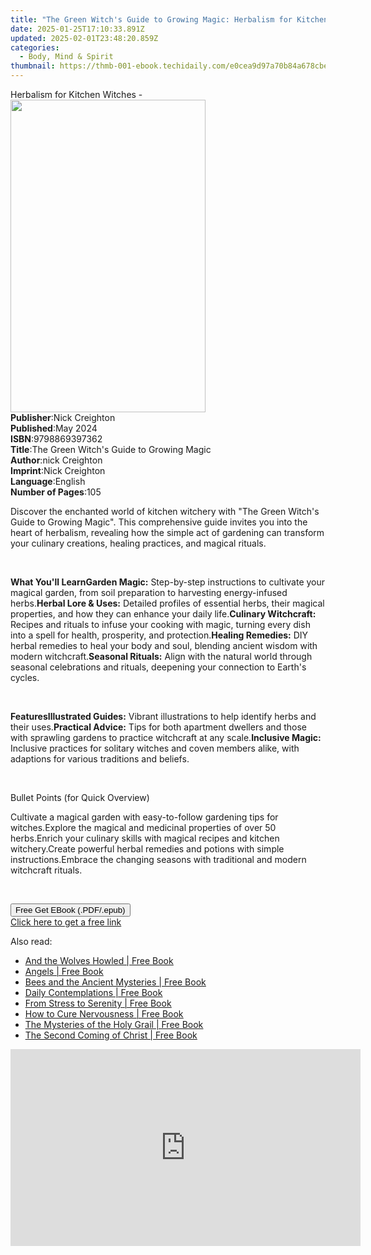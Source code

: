 ```yaml
---
title: "The Green Witch's Guide to Growing Magic: Herbalism for Kitchen Witches - Unlock the Secrets of Nature to Enrich Your Culinary and Magical Practices | Free Book"
date: 2025-01-25T17:10:33.891Z
updated: 2025-02-01T23:48:20.859Z
categories:
  - Body, Mind & Spirit
thumbnail: https://thmb-001-ebook.techidaily.com/e0cea9d97a70b84a678cbe2ad803f60182ecb73b2b346629aaefc16a5400e36a.jpg
---
```

<main id="book-container">
  <div class="flex flex-col">
    <div class="book-brief flex-1 py-6 px-4 sm:p-6 md:py-10 md:px-8">
      <!-- brief-->
      <div class="book-brief-main">Herbalism for Kitchen Witches -</div>
    </div>
    <div
      class="book-meta-info flex-1 grid gap-4 col-start-1 col-end-3 row-start-1 sm:mb-6 sm:grid-cols-4 lg:gap-6 lg:col-start-2 lg:row-end-6 lg:row-span-6 lg:mb-0"
    >
      <div
        class="book-meta-info-left place-content-center mt-4 p-4 text-sm leading-6 col-start-2 col-span-2 dark:text-slate-400"
      >
        <img
          class="w-full h-500 object-cover rounded-lg sm:h-255 sm:col-span-2 lg:col-span-full"
          src="https://img-001-ebook.techidaily.com/e3a7d9b0ebe75375e01308a5a8aecb5d77595e59843e5d9cafe76a456e0feb7e.jpg"
          alt=""
          width="312"
          height="500"
        />
      </div>
      <div
        class="book-meta-info-right mt-2 col-start-1 row-start-2 col-span-3 self-center"
      >
        <!-- meta data  -->
        <div class="flex flex-col px-4 md:px-8">
          <div class="flex-1">
            <strong>Publisher</strong>:<span class="px-2">Nick Creighton</span>
          </div>
          <div class="flex-1">
            <strong>Published</strong>:<span class="px-2">May 2024</span>
          </div>
          <div class="flex-1">
            <strong>ISBN</strong>:<span class="px-2">9798869397362</span>
          </div>
          <div class="flex-1">
            <strong>Title</strong>:<span class="px-2"
              >The Green Witch&#39;s Guide to Growing Magic</span
            >
          </div>
          <div class="flex-1">
            <strong>Author</strong>:<span class="px-2">nick Creighton</span>
          </div>
          <div class="flex-1">
            <strong>Imprint</strong>:<span class="px-2">Nick Creighton</span>
          </div>
          <div class="flex-1">
            <strong>Language</strong>:<span class="px-2">English</span>
          </div>
          <div class="flex-1">
            <strong>Number of Pages</strong>:<span class="px-2">105</span>
          </div>
        </div>
      </div>
    </div>
    <div class="book-description flex-1 py-6 px-4 sm:p-6 md:py-10 md:px-8">
      <div class="book-description-main">
        <div accordion-content="" id="description">
          <p>
            Discover the enchanted world of kitchen witchery with "The Green
            Witch's Guide to Growing Magic". This comprehensive guide invites
            you into the heart of herbalism, revealing how the simple act of
            gardening can transform your culinary creations, healing practices,
            and magical rituals.
          </p>
          <p><br /></p>
          <strong>What You'll Learn</strong
          ><span contenteditable="false" class="ql-ui"></span
          ><strong>Garden Magic:</strong> Step-by-step instructions to cultivate
          your magical garden, from soil preparation to harvesting
          energy-infused herbs.<span
            contenteditable="false"
            class="ql-ui"
          ></span
          ><strong>Herbal Lore &amp; Uses:</strong> Detailed profiles of
          essential herbs, their magical properties, and how they can enhance
          your daily life.<span contenteditable="false" class="ql-ui"></span
          ><strong>Culinary Witchcraft:</strong> Recipes and rituals to infuse
          your cooking with magic, turning every dish into a spell for health,
          prosperity, and protection.<span
            contenteditable="false"
            class="ql-ui"
          ></span
          ><strong>Healing Remedies:</strong> DIY herbal remedies to heal your
          body and soul, blending ancient wisdom with modern witchcraft.<span
            contenteditable="false"
            class="ql-ui"
          ></span
          ><strong>Seasonal Rituals:</strong> Align with the natural world
          through seasonal celebrations and rituals, deepening your connection
          to Earth's cycles.
          <p><br /></p>
          <strong>Features</strong
          ><span contenteditable="false" class="ql-ui"></span
          ><strong>Illustrated Guides:</strong> Vibrant illustrations to help
          identify herbs and their uses.<span
            contenteditable="false"
            class="ql-ui"
          ></span
          ><strong>Practical Advice:</strong> Tips for both apartment dwellers
          and those with sprawling gardens to practice witchcraft at any
          scale.<span contenteditable="false" class="ql-ui"></span
          ><strong>Inclusive Magic:</strong> Inclusive practices for solitary
          witches and coven members alike, with adaptions for various traditions
          and beliefs.
          <p><br /></p>
          <p>Bullet Points (for Quick Overview)</p>
          <span contenteditable="false" class="ql-ui"></span>Cultivate a magical
          garden with easy-to-follow gardening tips for witches.<span
            contenteditable="false"
            class="ql-ui"
          ></span
          >Explore the magical and medicinal properties of over 50 herbs.<span
            contenteditable="false"
            class="ql-ui"
          ></span
          >Enrich your culinary skills with magical recipes and kitchen
          witchery.<span contenteditable="false" class="ql-ui"></span>Create
          powerful herbal remedies and potions with simple instructions.<span
            contenteditable="false"
            class="ql-ui"
          ></span
          >Embrace the changing seasons with traditional and modern witchcraft
          rituals.
          <p><br /></p>
        </div>
        <div class="accordion-fader"></div>
      </div>
    </div>
    <div class="book-excerpts flex-1 py-6 px-4 sm:p-6 md:py-10 md:px-8"></div>
    <div
      class="book-about-author flex-1 py-6 px-4 sm:p-6 md:py-10 md:px-8"
    ></div>
    <div class="book-free-get flex-1 py-6 px-4 sm:p-6 md:py-10 md:px-8">
      <button
        id="btn-free-get"
        class="bg-blue-500 hover:bg-blue-700 text-white font-bold py-2 px-4 rounded"
      >
        Free Get EBook (.PDF/.epub)
      </button>
      <div id="countdown-display" class="px-2 text-lg mt-2"></div>
      <a
        id="free-link"
        class="hidden bg-blue-500 hover:bg-blue-700 text-white font-bold py-2 px-4 rounded"
        href="https://www.ebooks.com/en-us/book/211359643/the-green-witch-s-guide-to-growing-magic-herbalism-for-kitchen-witches-unlock-the-secrets-of-nature-to-enrich-your-culinary-and-magical-practices/nick-creighton/"
        target="_blank"
        >Click here to get a free link</a
      >
    </div>
    <script>
      let countdownTime = 0;
      let countdownInterval = null;
      document
        .getElementById('btn-free-get')
        .addEventListener('click', startCountdown);
      function startCountdown() {
        countdownTime = new Date().getTime() + 60000 * 3;
        countdownInterval = setInterval(updateCountdown, 1000);
        document.getElementById('btn-free-get').disabled = true;
        document
          .getElementById('btn-free-get')
          .classList.add('bg-gray-500', 'cursor-not-allowed');
      }
      function updateCountdown() {
        let currentTime = new Date().getTime();
        let timeLeft = countdownTime - currentTime;
        let secondsLeft = Math.floor(timeLeft / 1000);
        document.getElementById('countdown-display').innerHTML =
          `Remaining time: ${secondsLeft} seconds.`;
        if (secondsLeft <= 0) {
          clearInterval(countdownInterval);
          document.getElementById('btn-free-get').classList.add('hidden');
          document.getElementById('free-link').classList.remove('hidden');
          document.getElementById('countdown-display').innerHTML = '';
        }
      }
    </script>
  </div>
</main>

<ins class="adsbygoogle"
      style="display:block"
      data-ad-client="ca-pub-7571918770474297"
      data-ad-slot="8358498916"
      data-ad-format="auto"
      data-full-width-responsive="true"></ins>
    

<span class="atpl-alsoreadstyle">Also read:</span>
<div><ul>
<li><a href="https://novels-ebooks.techidaily.com/210932804-9781912992195-and-the-wolves-howled/"><u>And the Wolves Howled | Free Book</u></a></li>
<li><a href="https://novels-ebooks.techidaily.com/210932812-9781855842731-angels/"><u>Angels | Free Book</u></a></li>
<li><a href="https://novels-ebooks.techidaily.com/210932811-9781912230570-bees-and-the-ancient-mysteries/"><u>Bees and the Ancient Mysteries | Free Book</u></a></li>
<li><a href="https://novels-ebooks.techidaily.com/210932799-9781855846210-daily-contemplations/"><u>Daily Contemplations | Free Book</u></a></li>
<li><a href="https://novels-ebooks.techidaily.com/210932800-9781855844247-from-stress-to-serenity/"><u>From Stress to Serenity | Free Book</u></a></li>
<li><a href="https://novels-ebooks.techidaily.com/210932797-9781855842892-how-to-cure-nervousness/"><u>How to Cure Nervousness | Free Book</u></a></li>
<li><a href="https://novels-ebooks.techidaily.com/210932801-9781855843035-the-mysteries-of-the-holy-grail/"><u>The Mysteries of the Holy Grail | Free Book</u></a></li>
<li><a href="https://novels-ebooks.techidaily.com/210932807-9781855843271-the-second-coming-of-christ/"><u>The Second Coming of Christ | Free Book</u></a></li>
</ul></div>

<!-- affiliate ads begin -->
<iframe width="560" height="315" src="https://www.youtube.com/embed/c-BHGGIC0zE?si=FzUQKZa-bx8OlKuB" title="YouTube video player" frameborder="0" allow="accelerometer; autoplay; clipboard-write; encrypted-media; gyroscope; picture-in-picture; web-share" referrerpolicy="strict-origin-when-cross-origin" allowfullscreen></iframe>
<!-- affiliate ads end -->

